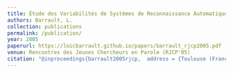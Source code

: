 ```yaml
---
title: Étude des Variabilités de Systèmes de Reconnaissance Automatique de la Parole Utilisant des Paramètres Acoustiques Différents
authors: Barrault, L.
collection: publications
permalink: /publication/
year: 2005
paperurl: https://loicbarrault.github.io/papers/barrault_rjcp2005.pdf
venue: Rencontres des Jeunes Chercheurs en Parole (RJCP'05)
citation: "@inproceedings{barrault2005rjcp,  address = {Toulouse (France)},  articletitle = {Rencontres des Jeunes Chercheurs en Parole (RJCP'05)},  author = {Barrault, L.},  booktitle = {Rencontres des Jeunes Chercheurs en Parole (RJCP'05)},  category = {ACTN},  city = {Toulouse},  country = {France},  title = {Étude des Variabilités de Systèmes de Reconnaissance Automatique de la Parole Utilisant des Paramètres Acoustiques Différents},  url = {https://loicbarrault.github.io/papers/barrault_rjcp2005.pdf},  year = {2005} }  "
---
```

